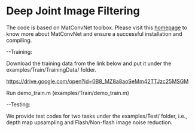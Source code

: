 # Deep Joint Image Filtering

The code is based on MatConvNet toolbox. Please visit this [homepage](http://www.vlfeat.org/matconvnet) to know more about MatConvNet and ensure a successful installation and compiling.

--Training:

Download the training data from the link below and put it under the examples/Train/TrainingData/ folder.

https://drive.google.com/open?id=0B8_MZ8a8aoSeMm42TTJzc25MSGM

Run demo_train.m (examples/Train/demo_train.m)

--Testing:

We provide test codes for two tasks under the examples/Test/ folder, i.e., depth map upsampling and Flash/Non-flash image noise reduction.
